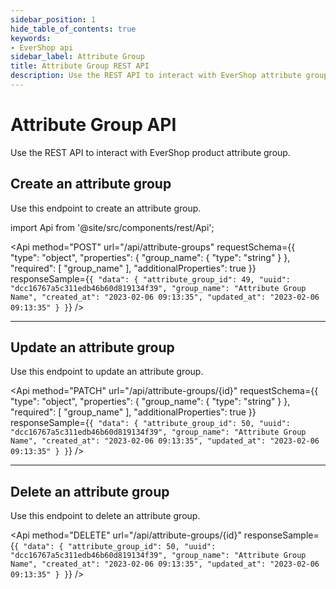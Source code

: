 ```yaml
---
sidebar_position: 1
hide_table_of_contents: true
keywords:
- EverShop api
sidebar_label: Attribute Group
title: Attribute Group REST API
description: Use the REST API to interact with EverShop attribute group. Create, update, delete, and get attributes.
---
```


# Attribute Group API

Use the REST API to interact with EverShop product attribute group.

## Create an attribute group

Use this endpoint to create an attribute group.

import Api from '@site/src/components/rest/Api';

<Api
  method="POST"
  url="/api/attribute-groups"
  requestSchema={{
  "type": "object",
  "properties": {
    "group_name": {
      "type": "string"
    }
  },
  "required": [
    "group_name"
  ],
  "additionalProperties": true
}}
  responseSample={`{
  "data": {
    "attribute_group_id": 49,
    "uuid": "dcc16767a5c311edb46b60d819134f39",
    "group_name": "Attribute Group Name",
    "created_at": "2023-02-06 09:13:35",
    "updated_at": "2023-02-06 09:13:35"
  }
}`}
 />

<hr />

## Update an attribute group

Use this endpoint to update an attribute group.

<Api
  method="PATCH"
  url="/api/attribute-groups/{id}"
  requestSchema={{
  "type": "object",
  "properties": {
    "group_name": {
      "type": "string"
    }
  },
  "required": [
    "group_name"
  ],
  "additionalProperties": true
}}
  responseSample={`{
  "data": {
    "attribute_group_id": 50,
    "uuid": "dcc16767a5c311edb46b60d819134f39",
    "group_name": "Attribute Group Name",
    "created_at": "2023-02-06 09:13:35",
    "updated_at": "2023-02-06 09:13:35"
  }
}`}
 />

 <hr />

 ## Delete an attribute group

Use this endpoint to delete an attribute group.

<Api
  method="DELETE"
  url="/api/attribute-groups/{id}"
  responseSample={`{
  "data": {
    "attribute_group_id": 50,
    "uuid": "dcc16767a5c311edb46b60d819134f39",
    "group_name": "Attribute Group Name",
    "created_at": "2023-02-06 09:13:35",
    "updated_at": "2023-02-06 09:13:35"
  }
}`}
 />